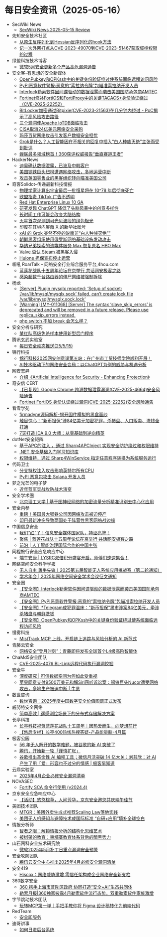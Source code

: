# 每日安全资讯（2025-05-16）

- SecWiki News
  - [SecWiki News 2025-05-15 Review](http://www.sec-wiki.com/?2025-05-15)
- 先知安全技术社区
  - [从原生反序列化到Hessian反序列化的hook方法](https://xz.aliyun.com/news/18008)
  - [记一次外网打点从CVE-2023-49070到CVE-2023-51467获取域控权限的过程](https://xz.aliyun.com/news/18007)
- 绿盟科技技术博客
  - [微软5月安全更新多个产品高危漏洞通告](https://blog.nsfocus.net/5-2/)
- 安全客-有思想的安全新媒体
  - [OpenPubkey和OPKssh中的关键身份验证绕过使系统面临远程访问风险](https://www.anquanke.com/post/id/307425)
  - [PyPI恶意软件警报:恶意的“索拉纳令牌”包瞄准索拉纳开发人员](https://www.anquanke.com/post/id/307421)
  - [Interlock勒索软件因间谍驱动的数据泄露而袭击美国国防承包商AMTEC](https://www.anquanke.com/post/id/307417)
  - [Fortinet修补FortiOS和FortiProxy中的关键TACACS+身份验证绕过（CVE-2025-22252）](https://www.anquanke.com/post/id/307413)
  - [BitLocker加密通过Bitpixie(CVE-2023-21563)在几分钟内绕过 - PoC揭示了高风险攻击路径](https://www.anquanke.com/post/id/307410)
  - [三个漏洞使Apache IoTDB面临攻击](https://www.anquanke.com/post/id/307406)
  - [CISA取消24亿美元网络安全采购](https://www.anquanke.com/post/id/307402)
  - [玛莎百货网络攻击引发客户数据安全担忧](https://www.anquanke.com/post/id/307399)
  - [Grok是什么？人工智能因在不相关的回复中插入“白人种族灭绝”主张而受到批评](https://www.anquanke.com/post/id/307393)
  - [蝉联最多领域榜首！360获评权威报告“垂直赛道王者”](https://www.anquanke.com/post/id/307386)
- HackerNews
  - [迪奥确认数据泄露，已波及中韩客户](https://hackernews.cc/archives/58764)
  - [美国钢铁巨头纽柯遭遇网络攻击，多地运营中断](https://hackernews.cc/archives/58761)
  - [攻击英国零售业的黑客组织转向瞄准美国公司](https://hackernews.cc/archives/58758)
- 奇客Solidot–传递最新科技情报
  - [物理学家计算出宇宙最后一批恒星将在 10^78 年后彻底死亡](https://www.solidot.org/story?sid=81306)
  - [欧盟指责 TikTok 广告不透明](https://www.solidot.org/story?sid=81305)
  - [Red Hat Enterprise Linux 10 GA](https://www.solidot.org/story?sid=81304)
  - [研究发现 ChatGPT 降低了头脑风暴中的创意多样性](https://www.solidot.org/story?sid=81303)
  - [长时间工作可能会改变大脑结构](https://www.solidot.org/story?sid=81302)
  - [火星首次观测到可光见波段的绿色极光](https://www.solidot.org/story?sid=81301)
  - [印度在其境内屏蔽 X 的新华社账号](https://www.solidot.org/story?sid=81300)
  - [xAI 的 Grok 突然不停的说南非“白人种族灭绝””](https://www.solidot.org/story?sid=81299)
  - [朝鲜黑客组织使用俄罗斯网络基础设施发动攻击](https://www.solidot.org/story?sid=81298)
  - [华纳兄弟探索的流媒体服务 Max 恢复原名 HBO Max](https://www.solidot.org/story?sid=81297)
  - [Valve 否认 Steam 被黑客入侵](https://www.solidot.org/story?sid=81296)
  - [Huione 担保宣布停止运营](https://www.solidot.org/story?sid=81295)
- 嘶吼 RoarTalk – 网络安全行业综合服务平台,4hou.com
  - [蓝莲花战队十五周年论坛在京举行 共话网安极客之路](https://www.4hou.com/posts/Arl3)
  - [感染超数千台路由器的僵尸网络被强制拆除](https://www.4hou.com/posts/pnmp)
- 杨龙
  - [[Server] Plugin mysqlx reported: ‘Setup of socket: ‘/var/lib/mysql/mysqlx.sock’ failed, can’t create lock file /var/lib/mysql/mysqlx.sock.lock’](https://www.yanglong.pro/server-plugin-mysqlx-reported-setup-of-socket-var-lib-mysql-mysqlx-sock-failed-cant-create-lock-file-var-lib-mysql-mysqlx-sock-lock/)
  - [[Warning] [MY-011068] [Server] The syntax ‘slave_skip_errors’ is deprecated and will be removed in a future release. Please use replica_skip_errors instead.](https://www.yanglong.pro/2025-05-15t122459-648560z-0-warning-my-011068-server-the-syntax-slave_skip_errors-is-deprecated-and-will-be-removed-in-a-future-release-please-use-replica_skip_errors-instead/)
  - [php switch 不加 break 会怎么样？](https://www.yanglong.pro/php-switch-%e4%b8%8d%e5%8a%a0-break-%e4%bc%9a%e6%80%8e%e4%b9%88%e6%a0%b7%ef%bc%9f/)
- 安全分析与研究
  - [某红队高级免杀样本使用新型后门程序](https://mp.weixin.qq.com/s?__biz=MzA4ODEyODA3MQ==&mid=2247491994&idx=1&sn=d2333e9b95863e3b871cece3e3a73bd8)
- 腾讯玄武实验室
  - [每日安全动态推送(25/5/15)](https://mp.weixin.qq.com/s?__biz=MzA5NDYyNDI0MA==&mid=2651960099&idx=1&sn=ef5534f4909fc4befe7c557e8872c9e8)
- 锦行科技
  - [锦行科技2025网安创意课第五站：在广州市工贸技师学院顺利开展！](https://mp.weixin.qq.com/s?__biz=MzIxNTQxMjQyNg==&mid=2247494026&idx=1&sn=231402e9295ce909ee08578fdbae12b2)
  - [AI技术驱动下的网络安全变局：以ChatGPT为例的威胁与机遇分析](https://mp.weixin.qq.com/s?__biz=MzIxNTQxMjQyNg==&mid=2247494026&idx=2&sn=9e1d0b30b68dfec6565cad57dd1e5ff2)
- 网安志异
  - [介绍《Artificial Intelligence for Security - Enhancing Protection》](https://mp.weixin.qq.com/s?__biz=MzAxNzYyNzMyNg==&mid=2664232663&idx=1&sn=173cac81f21c8da9c8cc2d30d348cbb0)
- 奇安信 CERT
  - [【已复现】Google Chrome 跨源数据泄露漏洞(CVE-2025-4664)安全风险通告](https://mp.weixin.qq.com/s?__biz=MzU5NDgxODU1MQ==&mid=2247503400&idx=1&sn=a3ed07a0c534855161deb71b6a0642e4)
  - [Fortinet FortiOS 身份认证绕过漏洞(CVE-2025-22252)安全风险通告](https://mp.weixin.qq.com/s?__biz=MzU5NDgxODU1MQ==&mid=2247503400&idx=2&sn=80467da7de6cbd94b86630f8ee95874a)
- 看雪学苑
  - [firmadyne源码解析-揭开固件模拟的黑盒面纱](https://mp.weixin.qq.com/s?__biz=MjM5NTc2MDYxMw==&mid=2458594052&idx=1&sn=38f833f1f109efbe1d0ac063db1b62ab)
  - [​触目惊心！“新币担保”涉84亿美元加密犯罪，杀猪盘、人口贩卖、洗钱全打通](https://mp.weixin.qq.com/s?__biz=MjM5NTc2MDYxMw==&mid=2458594052&idx=2&sn=b203b3a8a688746409681cc453106a25)
  - [7天打造 IDA 9.0 大师：从零基础到逆向精英](https://mp.weixin.qq.com/s?__biz=MjM5NTc2MDYxMw==&mid=2458594052&idx=3&sn=2ddf69b9b3d60755ac130a63b28c2147)
- dotNet安全矩阵
  - [基于APC的注入 ，通过 Sharp4APCInject 实现安全防护绕过和权限维持](https://mp.weixin.qq.com/s?__biz=MzUyOTc3NTQ5MA==&mid=2247499667&idx=1&sn=95a6037ecfe489667a15869b3250f4ab)
  - [.NET 安全基础入门学习知识库](https://mp.weixin.qq.com/s?__biz=MzUyOTc3NTQ5MA==&mid=2247499667&idx=2&sn=eeffb4b05cd6bd41a790f540ec033ca6)
  - [权限维持，通过 Sharp4WinService 指定任意程序转换为系统服务运行](https://mp.weixin.qq.com/s?__biz=MzUyOTc3NTQ5MA==&mid=2247499667&idx=3&sn=6cf2ff872c688d1431f8a5fd32610cf3)
- 代码卫士
  - [分支特权注入攻击影响英特尔所有CPU](https://mp.weixin.qq.com/s?__biz=MzI2NTg4OTc5Nw==&mid=2247523019&idx=1&sn=dcc172b1ad0ae50767c6e78e2e97f407)
  - [PyPI 恶意包攻击 Solana 开发人员](https://mp.weixin.qq.com/s?__biz=MzI2NTg4OTc5Nw==&mid=2247523019&idx=2&sn=0ab917170ba3bb2085fddd58f1a03026)
- 梦之光芒的电子梦
  - [近年蓝军实战攻防战术演变](https://mp.weixin.qq.com/s?__biz=MzUyODQ0MTE2MQ==&mid=2247483780&idx=1&sn=d8211a3e802927f7b1e6a4f005f3a065)
- 安全学术圈
  - [北京理工大学 | 基于图神经网络的加密流量分析精准识别去中心化应用](https://mp.weixin.qq.com/s?__biz=MzU5MTM5MTQ2MA==&mid=2247492188&idx=1&sn=b0be289fb56223a9e94cda711043ffc9)
- 安全内参
  - [重磅！美国最大钢铁公司因网络攻击被迫停产](https://mp.weixin.qq.com/s?__biz=MzI4NDY2MDMwMw==&mid=2247514352&idx=1&sn=d503fd79c2e3cbe738fa8aeec466a084)
  - [印巴最新冲突导致两国处于阵营性黑客网络战边缘](https://mp.weixin.qq.com/s?__biz=MzI4NDY2MDMwMw==&mid=2247514352&idx=2&sn=504f7772515fbebe27015fc8c7a240d0)
- 中国信息安全
  - [我们“红”了！信息安全媒体国家队，持证亮牌！](https://mp.weixin.qq.com/s?__biz=MzA5MzE5MDAzOA==&mid=2664242572&idx=1&sn=f31a53a116f2d7761a6578dde0ac1b51)
  - [聚焦 | 蓝莲花战队十五周年论坛在京举行 共话网安极客之路](https://mp.weixin.qq.com/s?__biz=MzA5MzE5MDAzOA==&mid=2664242572&idx=2&sn=b14582467f6f80deb1711d63f488a7d4)
  - [前沿 | 人工智能治理国际合作的中国主张](https://mp.weixin.qq.com/s?__biz=MzA5MzE5MDAzOA==&mid=2664242572&idx=3&sn=3b53c3dc0e1f2b1cba0e2afa96fb7316)
- 同程旅行安全应急响应中心
  - [端午安康 | LYSRC双倍积分盛宴开启，师傅们速速集合！](https://mp.weixin.qq.com/s?__biz=MzI4MzI4MDg1NA==&mid=2247485295&idx=1&sn=4fd83df09aded54c106976649c3ba31d)
- 网络空间安全科学学报
  - [无人自主 勇争先锋丨2025第五届智能无人系统应用挑战赛（第二轮通知）](https://mp.weixin.qq.com/s?__biz=MzI0NjU2NDMwNQ==&mid=2247505660&idx=1&sn=d8407b0249ec12770bbd4bda5b0c0c3d)
  - [学术年会 | 2025年网络空间安全学术会议征文通知](https://mp.weixin.qq.com/s?__biz=MzI0NjU2NDMwNQ==&mid=2247505660&idx=2&sn=081ed7e00bfcab92e6297b8289073b39)
- 安全圈
  - [【安全圈】Interlock勒索软件因间谍驱动的数据泄露而袭击美国国防承包商AMTEC](https://mp.weixin.qq.com/s?__biz=MzIzMzE4NDU1OQ==&mid=2652069650&idx=1&sn=7da38b2af3f6c3d9d008e6e7dbf6a691)
  - [【安全圈】PyPI恶意软件警报:恶意的“索拉纳令牌”包瞄准索拉纳开发人员](https://mp.weixin.qq.com/s?__biz=MzIzMzE4NDU1OQ==&mid=2652069650&idx=2&sn=938d25c710b282a91672b5b04220c9f5)
  - [【安全圈】*Telegram成犯罪温床："新币担保"黑市涉案84亿美元，牵涉杀猪盘与朝鲜洗钱](https://mp.weixin.qq.com/s?__biz=MzIzMzE4NDU1OQ==&mid=2652069650&idx=3&sn=54144bc4949719692769276efdef9cf1)
  - [【安全圈】OpenPubkey和OPKssh中的关键身份验证绕过使系统面临远程访问风险](https://mp.weixin.qq.com/s?__biz=MzIzMzE4NDU1OQ==&mid=2652069650&idx=4&sn=d8cc7ac650197265d67dcbf81f43b31c)
- 慢雾科技
  - [MistTrack MCP 上线，开启链上追踪与风险分析的 AI 新范式](https://mp.weixin.qq.com/s?__biz=MzU4ODQ3NTM2OA==&mid=2247502203&idx=1&sn=c9b43e558328072bc6e13540c499aa5b)
- 青藤云安全
  - [网络安全“登月时刻”：青藤即将发布全球首个L4级高阶智能体](https://mp.weixin.qq.com/s?__biz=MzAwNDE4Mzc1NA==&mid=2650850236&idx=1&sn=bd318afde80850f97dec1cbede676dd9)
- ChaMd5安全团队
  - [CVE-2025-4076 BL-Link远程代码执行漏洞挖掘](https://mp.weixin.qq.com/s?__biz=MzIzMTc1MjExOQ==&mid=2247512622&idx=1&sn=8973c3c5b0df83394bdf8eabcff59d54)
- 安全牛
  - [深度研究 | 可信数据空间为何如此受重视](https://mp.weixin.qq.com/s?__biz=MjM5Njc3NjM4MA==&mid=2651136878&idx=1&sn=95ff200cfd1ff46c4ec07b0b3a2f817d)
  - [苹果同意支付9500万美元和解Siri窃听诉讼案；钢铁巨头Nucor遭受网络攻击，多地生产被迫中断 | 牛览](https://mp.weixin.qq.com/s?__biz=MjM5Njc3NjM4MA==&mid=2651136878&idx=2&sn=7939ff721f80cde6217b46bddf2d54dd)
- 数世咨询
  - [数世咨询：2025年度中国数字安全价值图谱正式发布](https://mp.weixin.qq.com/s?__biz=MzkxNzA3MTgyNg==&mid=2247538782&idx=1&sn=f798fced966106dfc53ae4dc5da46005)
- 威努特安全网络
  - [简单高效 | 遥感测绘场景下的分布式存储解决方案](https://mp.weixin.qq.com/s?__biz=MzAwNTgyODU3NQ==&mid=2651133059&idx=1&sn=56fc05188506a4a32026c0ecd7cd14cf)
- 长亭科技
  - [长亭科技祝贺蓝莲花战队十五周年｜因热爱而生，向梦想前行](https://mp.weixin.qq.com/s?__biz=MzIwNDA2NDk5OQ==&mid=2651389235&idx=1&sn=aac1e8b4e12190bd1de84ea0f6767805)
  - [【售后专栏】长亭400热线热搜答疑-产品能量胶-4月篇](https://mp.weixin.qq.com/s?__biz=MzIwNDA2NDk5OQ==&mid=2651389235&idx=2&sn=b2bfd65efb277b409de6abaef0bcbe64)
- 极客公园
  - [56 年无人解开的数学难题，被谷歌的新 AI 突破了](https://mp.weixin.qq.com/s?__biz=MTMwNDMwODQ0MQ==&mid=2653079294&idx=1&sn=5455c99fb1d0021ecdd4d54f68abae5a)
  - [腾讯，开始新一轮「谨慎扩张」](https://mp.weixin.qq.com/s?__biz=MTMwNDMwODQ0MQ==&mid=2653079288&idx=1&sn=31960858cc69651f69cde5a1ccf84cc3)
  - [谷歌推出革命性 AI 编程工具；微信月活突破 14 亿大关；刘慈欣：对 AI 产生了用「爱」形容也不过分的情感 | 极客早知道](https://mp.weixin.qq.com/s?__biz=MTMwNDMwODQ0MQ==&mid=2653079252&idx=1&sn=a060cb212c32ed3455ae4281aab9ea82)
- 云鼎实验室
  - [2025年4月企业必修安全漏洞清单](https://mp.weixin.qq.com/s?__biz=MzU3ODAyMjg4OQ==&mid=2247496402&idx=1&sn=3a56b5246cbb92c3c2f1c90631df8e13)
- NOVASEC
  - [Fortify SCA 命令行使用 (v2024.4)](https://mp.weixin.qq.com/s?__biz=MzUzODU3ODA0MA==&mid=2247490475&idx=1&sn=fcfd241ec66429b0f436978479976d1f)
- 京东安全应急响应中心
  - [【活动】悠悠棕草，人间芳华，京东安全邀您共庆端午佳节](https://mp.weixin.qq.com/s?__biz=MjM5OTk2MTMxOQ==&mid=2727845206&idx=1&sn=f19ed7c710e63247c41c1cfeb79571b3)
- 美团技术团队
  - [MTGR：美团外卖生成式推荐Scaling Law落地实践](https://mp.weixin.qq.com/s?__biz=MjM5NjQ5MTI5OA==&mid=2651780422&idx=1&sn=3c35610f1778343f4f82e3d47567ec3d)
  - [美团无人机感知与避障技术成国际标准 “自研+应用”填补全球空白](https://mp.weixin.qq.com/s?__biz=MjM5NjQ5MTI5OA==&mid=2651780422&idx=3&sn=6317c60fdf60173fa8cdad6632c3b37a)
- 情报分析师
  - [智者之眼：解锁情报分析的结构化思维艺术](https://mp.weixin.qq.com/s?__biz=MzA3Mjc1MTkwOA==&mid=2650560938&idx=1&sn=69c87ef031ef2705f8b11ed538055e75)
  - [被绑架的教育：柬埔寨教育体系背后的暗黑势力](https://mp.weixin.qq.com/s?__biz=MzA3Mjc1MTkwOA==&mid=2650560938&idx=2&sn=44a5066aa198c83f319522a3f7c70959)
- 山石网科安全技术研究院
  - [微软2025年5月补丁日重点漏洞安全预警](https://mp.weixin.qq.com/s?__biz=MzUzMDUxNTE1Mw==&mid=2247512203&idx=1&sn=261e280f9fb9f188798ae97dfdb7d562)
- 安全攻防团队
  - [腾讯云安全中心推出2025年4月必修安全漏洞清单](https://mp.weixin.qq.com/s?__biz=MzkzNTI4NjU1Mw==&mid=2247485073&idx=1&sn=05bd26674ee6fec3d58cf76a4ffe52db)
- 安全419
  - [Hiscox：网络威胁激增 零信任架构成企业网络安全新支柱](https://mp.weixin.qq.com/s?__biz=MzUyMDQ4OTkyMg==&mid=2247547913&idx=1&sn=37009810d5dcdb1a81efebca9a7e3b72)
- 360数字安全
  - [360 携手上海市普陀区政府 协同打造“安全+AI”生态共同体](https://mp.weixin.qq.com/s?__biz=MzA4MTg0MDQ4Nw==&mid=2247580540&idx=1&sn=a1219c0fd444220b70667d69e0d60422)
  - [勒索月报|360独家披露4月勒索软件流行态势，双重勒索软件家族激增](https://mp.weixin.qq.com/s?__biz=MzA4MTg0MDQ4Nw==&mid=2247580540&idx=2&sn=a2f1f6f28a6eeaad1015251d733ce7c5)
- 字节跳动技术团队
  - [玩转MCP第一弹｜手把手教你将 Figma 设计稿转化为前端代码](https://mp.weixin.qq.com/s?__biz=MzI1MzYzMjE0MQ==&mid=2247514548&idx=1&sn=68b7ff68d36ca6be10b6156f53f927bf)
- RedTeam
  - [安全即服务](https://mp.weixin.qq.com/s?__biz=Mzg5NjAxNjc5OQ==&mid=2247484462&idx=1&sn=ad02f8d9a84ab2dacd1cc8ac477ff333)
- 迪哥讲事
  - [如何日进后台系统](https://mp.weixin.qq.com/s?__biz=MzIzMTIzNTM0MA==&mid=2247497596&idx=1&sn=b958c41dc8f0677fd0be79001a10f2ce)
